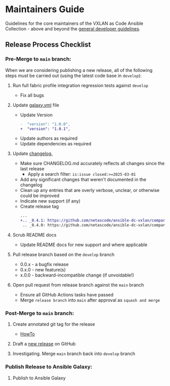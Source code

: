 # Maintainers Guide

Guidelines for the core maintainers of the VXLAN as Code Ansible Collection - above and beyond the [general developer guidelines](../CONTRIBUTING.md).

## Release Process Checklist

### Pre-Merge to `main` branch:

When we are considering publishing a new release, all of the following steps must be carried out (using the latest code base in `develop`):

1. Run full fabric profile integration regression tests against `develop`
     * Fix all bugs

1. Update [galaxy.yml](https://github.com/netascode/ansible-dc-vxlan/blob/develop/galaxy.yml) file
    * Update Version
        ```diff
        -  "version": "1.0.0",
        +  "version": "1.0.1",
        ```
    * Update authors as required
    * Update dependencies as required

1. Update [changelog.](https://github.com/netascode/ansible-dc-vxlan/blob/develop/CHANGELOG.rst)
     * Make sure CHANGELOG.md accurately reflects all changes since the last release
        * Apply a search filter: `is:issue closed:>=2025-03-01`
     * Add any significant changes that weren't documented in the changelog
     * Clean up any entries that are overly verbose, unclear, or otherwise could be improved
     * Indicate new support (if any)
     * Create release tag
       ```diff
       ...
       +.. _0.4.1: https://github.com/netascode/ansible-dc-vxlan/compare/0.4.0...0.4.1
        .. _0.4.0: https://github.com/netascode/ansible-dc-vxlan/compare/0.3.0...0.4.0
       ```

1. Scrub README docs
     * Update README docs for new support and where applicable

1. Pull release branch based on the `develop` branch
      * 0.0.x - a bugfix release
      * 0.x.0 - new feature(s)
      * x.0.0 - backward-incompatible change (if unvoidable!)

1. Open pull request from release branch against the `main` branch
     * Ensure all GitHub Actions tasks have passed
     * Merge `release branch` into `main` after approval as `squash and merge`

### Post-Merge to `main` branch:

1. Create annotated git tag for the release
     * [HowTo](https://git-scm.com/book/en/v2/Git-Basics-Tagging#Annotated-Tags)

1. Draft a [new release](https://github.com/netascode/ansible-dc-vxlan/releases) on GitHub

1. Investigating. Merge `main` branch back into `develop` branch

### Publish Release to Ansible Galaxy:

1. Publish to Ansible Galaxy
